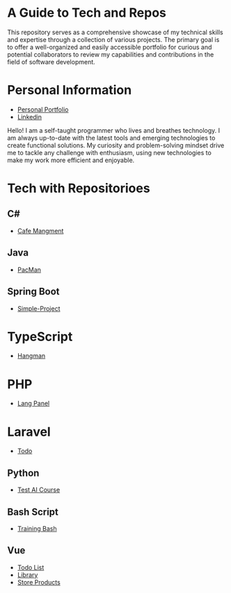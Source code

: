 # A Guide to Tech and Repos

This repository serves as a comprehensive showcase of my technical skills and expertise through a collection of various projects. The primary goal is to offer a well-organized and easily accessible portfolio for curious and potential collaborators to review my capabilities and contributions in the field of software development.


# Personal Information
- [Personal Portfolio](https://practical-poitras-103138.netlify.app)
- [Linkedin](https://www.linkedin.com/in/adri%C3%A0-jorda-6a78a915b/)

Hello! I am a self-taught programmer who lives and breathes technology. I am always up-to-date with the latest tools and emerging technologies to create functional solutions. My curiosity and problem-solving mindset drive me to tackle any challenge with enthusiasm, using new technologies to make my work more efficient and enjoyable.

# Tech with Repositorioes

## C#
- [Cafe Mangment](https://github.com/Caradrian14/Cafe_Managment_Project)

## Java
- [PacMan](https://github.com/Caradrian14/pacman_project)

## Spring Boot
- [Simple-Project](https://github.com/Caradrian14/demo-spring-boot)

# TypeScript
- [Hangman](https://github.com/Caradrian14/hangman-react-ts)

# PHP
- [Lang Panel](https://github.com/Caradrian14/Lang-Panel--FP-Final-Project)

# Laravel
- [Todo](https://github.com/Caradrian14?tab=repositories#:~:text=Star-,todo%2Dlaravel,-Public)

## Python
- [Test AI Course](https://github.com/Caradrian14/Pruebas_cursoAI)

## Bash Script
- [Training Bash](https://github.com/Caradrian14/Apuntes-Bash)

## Vue
- [Todo List](https://github.com/Caradrian14/Vue-TodoList-Pinia-Router--E.Cliente-2023)
- [Library](https://github.com/Caradrian14/GesBiblio-Vue-Project)
- [Store Products](https://github.com/Caradrian14?tab=repositories#:~:text=daw%2Dvue%2Djs%2DstoreProducts)